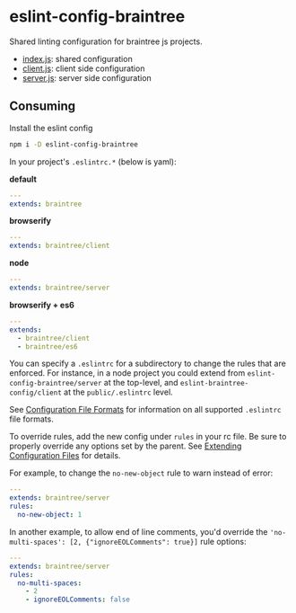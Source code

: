 eslint-config-braintree
===

Shared linting configuration for braintree js projects.

- [index.js](./index.js): shared configuration
- [client.js](./client.js): client side configuration
- [server.js](./server.js): server side configuration

Consuming
---

Install the eslint config

```bash
npm i -D eslint-config-braintree
```

In your project's `.eslintrc.*` (below is yaml):

__default__
```yaml
---
extends: braintree
```

__browserify__
```yaml
---
extends: braintree/client
```

__node__
```yaml
---
extends: braintree/server
```

__browserify + es6__
```yaml
---
extends:
  - braintree/client
  - braintree/es6
```

You can specify a `.eslintrc` for a subdirectory to change the rules that are enforced. For instance, in a node project you could extend from `eslint-config-braintree/server` at the top-level, and `eslint-braintree-config/client` at the `public/.eslintrc` level.

See [Configuration File Formats](https://eslint.org/docs/user-guide/configuring#configuration-file-formats) for information on all supported `.eslintrc` file formats.

To override rules, add the new config under `rules` in your rc file. Be sure to properly override any options set by the parent. See [Extending Configuration Files](https://eslint.org/docs/user-guide/configuring#extending-configuration-files) for details.

For example, to change the `no-new-object` rule to warn instead of error:

```yaml
---
extends: braintree/server
rules:
  no-new-object: 1
```

In another example, to allow end of line comments, you'd override the `'no-multi-spaces': [2, {"ignoreEOLComments": true}]` rule options:

```yaml
---
extends: braintree/server
rules:
  no-multi-spaces:
    - 2
    - ignoreEOLComments: false
```

